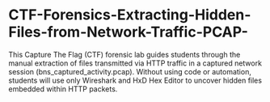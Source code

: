 # CTF-Forensics-Extracting-Hidden-Files-from-Network-Traffic-PCAP-
This Capture The Flag (CTF) forensic lab guides students through the manual extraction of files transmitted via HTTP traffic in a captured network session (bns_captured_activity.pcap). Without using code or automation, students will use only Wireshark and HxD Hex Editor to uncover hidden files embedded within HTTP packets.

 
